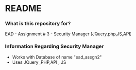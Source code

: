 # README #

### What is this repository for? ###

EAD - Assignment # 3 - Security Manager (JQuery,php,JS,API)

### Information Regarding Security Manager ###

* Works with Database of name "ead_assgn2"
* Uses JQuery ,PHP,API , JS
